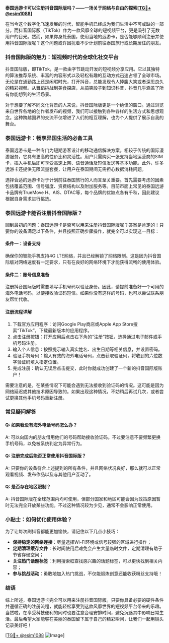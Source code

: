 **泰国远游卡可以注册抖音国际版吗？——一场关于网络与自由的探索[[TG💪+ @esim1088](https://t.me/s/esim1088)]**

在当今这个数字化飞速发展的时代，智能手机已经成为我们生活中不可或缺的一部分。而抖音国际版（TikTok）作为一款风靡全球的短视频平台，更是吸引了无数用户的目光。然而，如果你身处泰国，使用当地的远游卡，是否能够顺利注册并使用抖音国际版呢？这个问题或许困扰着不少计划前往泰国旅行或长期居住的朋友。

### 抖音国际版的魅力：短视频时代的全球化社交平台

抖音国际版，即TikTok，是一款由字节跳动开发的短视频分享应用。它以其独特的算法推荐系统、丰富的内容形式以及轻松有趣的互动方式迅速占领了全球市场。无论是在通勤路上还是闲暇时光，打开抖音，总能发现令人捧腹大笑或者深思良久的精彩视频。从舞蹈挑战到美食探店，从搞笑段子到知识科普，抖音几乎涵盖了所有你能想到的生活场景。

对于想要了解不同文化背景的人来说，抖音国际版更是一个绝佳的窗口。通过浏览来自世界各地的创作者发布的视频，我们可以接触到各种各样的生活方式和思想观念。这种跨越国界的交流不仅增进了人们的相互理解，也为个人提供了展示自我的舞台。

### 泰国远游卡：畅享异国生活的必备工具

泰国远游卡是一种专门为短期游客设计的移动通信解决方案。相较于传统的国际漫游服务，它具有更高的性价比和灵活性。用户只需购买一张支持当地运营商的SIM卡，插入手机后即可享受高速上网、语音通话及短信发送等基本功能。此外，许多远游卡还提供无限流量套餐，让用户在泰国期间无需担心数据消耗问题。

选择合适的远游卡对于计划前往泰国旅行的人而言至关重要。首先需要考虑的因素包括覆盖范围、信号强度、资费结构以及附加服务等。目前市面上常见的泰国远游卡品牌有TrueMove H、AIS、DTAC等，每个品牌的优缺点各有千秋，因此建议根据自身需求进行挑选。

### 泰国远游卡能否注册抖音国际版？

回到最初的问题：泰国远游卡是否可以用来注册抖音国际版呢？答案是肯定的！只要你的设备满足以下条件，并且按照正确步骤操作，就完全可以实现这一目标：

#### 条件一：设备支持
确保你的智能手机支持4G LTE网络，并且已经解锁了网络限制。这是因为抖音国际版对网络速度有一定要求，只有在良好的网络环境下才能获得流畅的使用体验。

#### 条件二：账号信息准备
注册抖音国际版时需要填写手机号码以验证身份。因此，请提前准备好一个可用的海外电话号码，以便接收验证码短信。如果你没有这样的号码，也可以尝试联系朋友帮忙代收。

#### 注册流程详解
1. 下载官方应用程序：访问Google Play商店或Apple App Store搜索“TikTok”，下载最新版本的应用程序。
2. 点击注册按钮：打开应用后点击右下角的“注册”按钮，选择通过电子邮件或手机号码注册。
3. 输入个人信息：按照提示输入真实姓名、出生日期等相关信息，并设置密码。
4. 验证手机号码：输入有效的海外电话号码，点击获取验证码，将收到的六位数字验证码填入指定位置。
5. 完成注册：确认无误后点击提交，此时你就成功创建了一个新的抖音国际版账户！

需要注意的是，在某些情况下可能会遇到无法接收到验证码的情况。这可能是因为网络延迟或其他技术原因导致的。如果出现这种情况，不妨稍后再试几次，或者尝试更换其他手机号码重新注册。

### 常见疑问解答

#### Q: 如果我没有海外电话号码怎么办？
A: 可以向国内的朋友借用他们的号码帮助接收验证码。不过要注意不要频繁更换手机号码，以免被系统判定为异常行为。

#### Q: 注册完成后能否正常使用抖音国际版？
A: 只要你的设备符合上述提到的所有条件，并且网络状况良好，那么就可以正常观看视频、发布作品以及与其他用户互动了。

#### Q: 是否存在地区限制？
A: 抖音国际版在全球范围内均可使用，但部分国家和地区可能会因为政策原因暂时无法完全开放某些功能。不过这种情况较为少见，通常不会影响正常使用。

### 小贴士：如何优化使用体验？

为了让每次刷抖音都能更加愉快，请记住以下几点小技巧：
- **保持稳定的网络连接**：尽量选择Wi-Fi环境或信号较强的区域进行操作；
- **定期清理缓存文件**：长时间使用后难免会产生大量临时文件，定期清理有助于节省存储空间；
- **关注热门话题标签**：利用搜索框查找感兴趣的话题标签，可以更快找到相关内容；
- **参与挑战活动**：勇敢地加入热门挑战，不仅能锻炼创意还能收获粉丝支持哦！

### 结语

综上所述，泰国远游卡完全可以用来注册抖音国际版。只要你具备必要的硬件条件并遵循正确的注册流程，就能轻松享受到这款风靡世界的短视频平台带来的乐趣。当然啦，在享受科技便利的同时也要注意合理安排时间，避免沉迷其中影响日常生活。最后希望大家能够在美丽的泰国留下属于自己的精彩瞬间，让我们一起用镜头记录美好吧！

[[TG💪+ @esim1088](https://t.me/s/esim1088) ![Image](https://i.postimg.cc/4NQfJmqS/Snipaste-2025-05-13-00-14-12.png)]